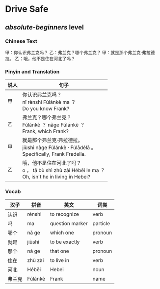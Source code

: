 # Drive Safe
## *absolute-beginners* level

### Chinese Text
甲：你认识弗兰克吗？
乙：弗兰克？哪个弗兰克？
甲：就是那个弗兰克·弗拉德拉。
乙：哦，他不是住在河北了吗？

### Pinyin and Translation
|说人|句子|
|----|----|
|甲|你认识弗兰克吗？<br />nǐ rènshi Fúlánkè ma ？<br />Do you know Frank?|
|乙|弗兰克？哪个弗兰克？<br />Fúlánkè ？ nǎge Fúlánkè ？<br />Frank, which Frank?|
|甲|就是那个弗兰克·弗拉德拉。<br />jiùshì nàge Fúlánkè · Fúlādélā 。<br />Specifically, Frank Fradella.|
|乙|哦，他不是住在河北了吗？<br />o ， tā bù shì zhù zài Héběi le ma ？<br />Oh, isn't he in living in Hebei?|
### Vocab
|汉子|拼音|英文|词类|
|----|----|----|----|
|认识|rènshi|to recognize|verb|
|吗|ma|question marker|particle|
|哪个|nǎ ge|which one|pronoun|
|就是|jiùshì|to be exactly|verb|
|那个|nà ge|that one|pronoun|
|住在|zhù zài|to live in|verb|
|河北|Héběi|Hebei|noun|
|弗兰克|Fúlánkè|Frank|name|